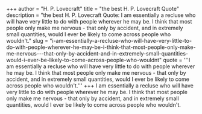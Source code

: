 +++
author = "H. P. Lovecraft"
title = "the best H. P. Lovecraft Quote"
description = "the best H. P. Lovecraft Quote: I am essentially a recluse who will have very little to do with people wherever he may be. I think that most people only make me nervous - that only by accident, and in extremely small quantities, would I ever be likely to come across people who wouldn't."
slug = "i-am-essentially-a-recluse-who-will-have-very-little-to-do-with-people-wherever-he-may-be-i-think-that-most-people-only-make-me-nervous---that-only-by-accident-and-in-extremely-small-quantities-would-i-ever-be-likely-to-come-across-people-who-wouldnt"
quote = '''I am essentially a recluse who will have very little to do with people wherever he may be. I think that most people only make me nervous - that only by accident, and in extremely small quantities, would I ever be likely to come across people who wouldn't.'''
+++
I am essentially a recluse who will have very little to do with people wherever he may be. I think that most people only make me nervous - that only by accident, and in extremely small quantities, would I ever be likely to come across people who wouldn't.
